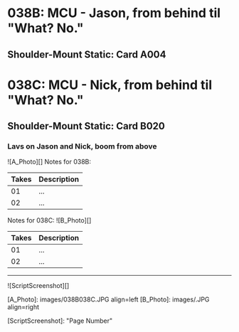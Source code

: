 # 038B: MCU - Jason, from behind til "What? No."
## Shoulder-Mount Static: Card A004

# 038C: MCU - Nick, from behind til "What? No."
## Shoulder-Mount Static: Card B020

### Lavs on Jason and Nick, boom from above

![A_Photo][]
Notes for 038B: 

| Takes | Description |
|:---|:----|
| 01 | ... |
| 02 | ... |

Notes for 038C: 
![B_Photo][]

| Takes | Description |
|:---|:----|
| 01 | ... |
| 02 | ... |

----

![ScriptScreenshot][]


[A_Photo]:  images/038B038C.JPG align=left
[B_Photo]:  images/.JPG align=right

[ScriptScreenshot]: "Page Number"